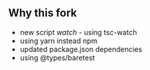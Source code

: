 ## Why this fork

- new script *watch* - using tsc-watch
- using yarn instead npm
- updated package.json dependencies
- using @types/baretest
